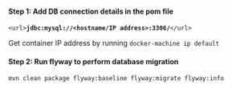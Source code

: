 #### Step 1: Add DB connection details in the pom file
`<url>`**`jdbc:mysql://<hostname/IP address>:3306/`**`</url>`

Get container IP address by running `docker-machine ip default`

#### Step 2: Run flyway to perform database migration

`mvn clean package flyway:baseline flyway:migrate flyway:info`
